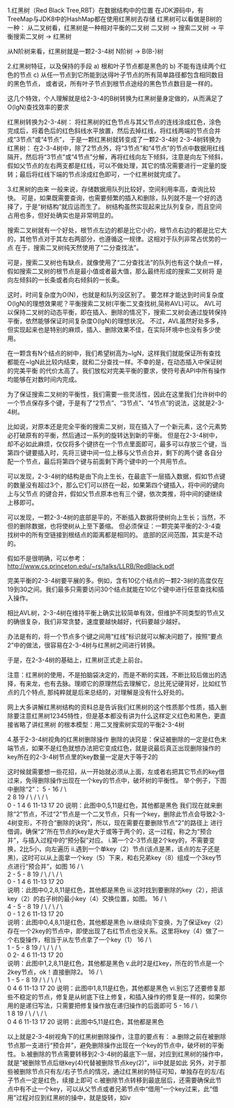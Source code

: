 1.红黑树（Red Black Tree,RBT）在数据结构中的位置
  在JDK源码中，有TreeMap与JDK8中的HashMap都在使用红黑树去存储
  红黑树可以看做是B树的一种：
    从二叉树看，红黑树是一种相对平衡的二叉树
    二叉树 ->  搜索二叉树 ->  平衡搜索二叉树 ->  红黑树

  从N阶树来看，红黑树就是一颗2-3-4树
    N阶树 ->  B(B-)树


2.红黑树特征，以及保持的手段
  a) 根和叶子节点都是黑色的
  b) 不能有连续两个红色的节点
  c) 从任一节点到它所能到达得叶子节点的所有简单路径都包含相同数目的黑色节点，
     或者说，所有叶子节点到根节点途经的黑色节点数目是一样的。
 
  这几个特效，个人理解就是给2-3-4的B树转换为红黑树量身定做的，从而满足了O(lgN)查找效率的要求

  红黑树转换为2-3-4树：
    将红黑树的红色节点与其父节点的连线涂成红色，涂色完成后，将着色后的红色斜线水平放置，然后去掉红线，将红线两端的节点合并成“3节点”或“4节点”，
    于是一颗红黑树就转变成了一颗2-3-4树
  2-3-4树转换为红黑树：
    在2-3-4树中，除了2节点外，将“3节点”和“4节点”的节点中数据用红线隔开，然后将“3节点”或“4节点”分解，再将红线向左下倾斜，注意是向左下倾斜，
    假如父节点的左右两支都是红线，可以不做处理，其它的情况需要进行一定量的旋转；最后将红线下端的节点涂成红色即可，一个红黑树就完成了。


3.红黑树的由来
  一般来说，存储数据用队列比较好，空间利用率高，查询比较快。
  可是，如果既需要查询，也需要频繁的插入和删除，队列就不是一个好的选择了，于是“树结构”就应运而生了。
  树结构虽然实现起来比队列复杂，而且空间占用也多，但好处确实也是非常明显的。

  搜索二叉树就有一个好处，根节点左边的都是比它小的，根节点右边的都是比它大的，其他节点对于其左右两部分，也遵循这一规律。这相对于队列非常占优势的一点
      在于，搜索二叉树纯天然使用了“二分查找法”。

  可是，搜索二叉树也有缺点，就像使用了“二分查找法”的队列也有这个缺点一样，假如搜索二叉树的根节点是最小值或者最大值，那么最终形成的搜索二叉树将
      是向左倾斜的一长条或者向右倾斜的一长条。

  这时，时间复杂度为O(N)，也就是和队列没区别了。
  要怎样才能达到时间复杂度O(lgN)的理想效果呢？平衡搜索二叉树(平衡二叉查找树,简称AVL)可以。
  AVL可以保持二叉树的动态平衡，即在插入、删除的情况下，搜索二叉树会通过旋转保持平衡，依然能够保证时间复杂度O(lgN)的理想状况。
  不过，AVL虽然好处多多，但实现起来也是特别的麻烦，插入、删除效果不佳，在实际环境中也没有多少使用。

  在一颗含有N个结点的树中，我们希望树高为~lgN，这样我们就能保证所有查找都能在~lgN此比较内结束，就和二分查找一样。不幸的是，在动态插入中保证树的完美平衡
      的代价太高了。我们放松对完美平衡的要求，使符号表API中所有操作均能够在对数时间内完成。

  为了保证搜索二叉树的平衡性，我们需要一些灵活性，因此在这里我们允许树中的一个节点保存多个键，于是有了“2节点”、“3节点”、“4节点”的说法，这就是2-3-4树。

  比如说，对原本还是完全平衡的搜索二叉树，现在插入了一个新元素，这个元素势必打破原有的平衡，然后通过一系列的旋转达到新的平衡。
  但是在2-3-4树中，却不必如此麻烦，仅仅将多个键挤在一个节点里面即可，最多可以存放三个键，当第四个键要插入时，先将三键中间一位上移与父节点合并，剩下的两个键
      各自分配一个节点，最后将第四个键与前面剩下两个键中的一个共用节点。

  可以发现，2-3-4树的结构是由下向上生长，在最底下一层插入数据，假如节点键的数量没有超过3个，那么它们可以挤在一起，如果第四个键插入，将中间的键向上与父节点
      的键合并，假如父节点原本也有三个键，依次类推，将中间的键继续上移即可。

  可以发现，一颗2-3-4树的底部是平的，不断插入数据将使树向上生长；当然，不但的删除数据，也将使树从上至下萎缩。
  但必须保证：一颗完美平衡的2-3-4查找树中的所有空链接到根结点的距离都是相同的。
  底部的区间范围，其实是不动的。

  假如不是很明确，可以参考：
  http://www.cs.princeton.edu/~rs/talks/LLRB/RedBlack.pdf

  完美平衡的2-3-4树要平展的多。例如，含有10亿个结点的一颗2-3树的高度仅在19到30之间。我们最多只需要访问30个结点就能在10亿个键中进行任意查找和插入操作。
  
  相比AVL树，2-3-4树在维持平衡上确实比较简单有效，但维护不同类型的节点又的确很复杂，我们非常贪婪，速度要越快越好，代码要越少越好。

  办法是有的，将一个节点多个键之间用“红线”标识就可以解决问题了，按照“要点2”中的做法，很容易在2-3-4树与红黑树之间进行转换。

  于是，在2-3-4树的基础上，红黑树正式走上前台。

  注意：红黑树的使用，不是拍脑袋决定的，而是不断的实践，不断比较后做出的选择，有来龙，也有去脉。理顺它的原理然后去理解它，总比死记硬背好，比如红节点的几个特点,
        那纯粹就是后来总结的，对理解是没有什么好处的。
 
  网上大多讲解红黑树结构的资料总是告诉我们红黑树的这个性质那个性质，插入删除要注意红黑树12345特性，但是基本都没有讲为什么这样定义红色和黑色，更直接省略了讲红黑树
  的根本模型：用二叉搜索树实现的平衡2-3-4树
  

4.基于2-3-4树视角的红黑树删除操作
  删除的诀窍是：保证被删除的一定是红色末端节点，如果不是红色就想办法把它变成红色，就是说最后真正出现删除操作的key所在的2-3-4树节点里的key数量一定是大于等于2的

  这时候就需要想一些花招，从一开始就必须从上面，左或者右把其它节点的key借过来，免得删除操作出现在一个key的节点中，破坏树的平衡性。
  举个例子，下图中删除“2”：
				5  -  16
			      /   \      \
 			    2      8      19 
            		  /  \   /   \    / \      
  		     0 - 1    4 6  11-13  17 20 
  说明：此图中0,5,11是红色，其他都是黑色
  我们现在就来删除“2”节点，不过“2”节点是一个二叉节点，只有一个key，删除此节点会导致2-3-4树变形，不符合“删除的诀窍”，所以，现在需要在要删除节点“2”的路径上
  进行借调，确保“2”所在节点的key是大于或等于两个的，这一过程，称之为“预合并”，与插入过程中的“预分裂”对应。
  i.第一个2-3节点是2个key的，不需要变换，2比5小，向左遍历
  ii.遇到一个单key（2）节点(该点是黑，该点的左子还是黑)，这时可以从上面拿一个key（5）下来，和右兄弟key（8）组成一个3key节点进行“预合并”，如图
				      16
			    	 /         \				
     		         2  -  5  -  8      19
  		        / \        /   \    /  \     
		   0 - 1   4     6  11-13   17  20                              
  说明：此图中0,2,8,11是红色，其他都是黑色
  iii.这时找到要删除的key（2），把该key（2）的右子树的最小key（4）交换位置，如图。
				      16
			    	 /         \				
     		         4  -  5  -  8      19
  		        / \        /   \    /  \     
		   0 - 1   2     6  11-13   17  20   
  说明：此图中0,4,8,11是红色，其他都是黑色
  iv.继续向下变换，为了保证key（2）存在一个2key的节点中，即使出现了右红节点也没关系。这里将key（4）做了一个右旋操作，相当于从左节点拿了一个key（1）
				      16
			    	 /         \				
     		         1  -  5  -  8      19
  		       /   \       /   \    /  \     
		      0  2- 4     6 11-13  17  20   
  说明：此图中1,2,8,11是红色，其他都是黑色
  v.此时2是红key，所在的节点是一个2key节点，ok！直接删除2。
				      16
			    	 /         \				
     		         1  -  5  -  8      19
  		        / \        /   \    /  \     
		       0   4      6  11-13  17  20 
  说明：此图中1,8,11是红色，其他都是黑色 
  vi.别忘了还要修复那些不稳定的节点，修复是从树底下往上修复，和插入操作的修复是一样的，如果你用的是递归写法，只需要把修复操作放在递归操作的后面即可
				5  -  16
			      /   \      \
 			    1      8      19 
            		  /  \   /   \    / \      
  		         0    4 6  11-13  17 20 
  说明：此图中5,11是红色，其他都是黑色 

  以上就是2-3-4树视角下的红黑树删除操作，注意的要点有：
  a.删除之前在被删除节点那一支进行“预合并”，避免删除操作出现在一个key的节点中，破坏树的平衡性。
  b.被删除的节点需要转移到2-3-4树的最底下一层，对应到红黑树的操作中，就是“被删除节点后继key(4)代替被删除节点key(2)”，iii中就是如此
    另外，对于那些被删除节点只有左/右子节点的情况，通过红黑树的特征可知，单独存在的左/右子节点一定是红色，续接上即可
  c.被删除节点转移到最底层后，还需要确保此节点中有不止一个key，可以从父节点或者兄弟节点中“借用”一个key过来，此“借用”过程对应到红黑树的操中，就是旋转，如iv



